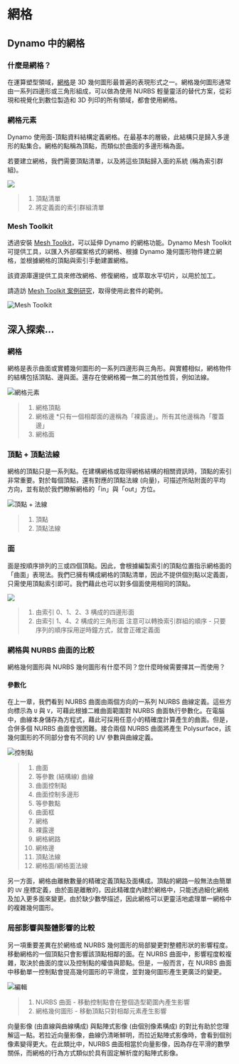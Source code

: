 # 網格

## Dynamo 中的網格

### 什麼是網格？

在運算塑型領域，[網格](7-meshes.md#mesh)是 3D 幾何圖形最普遍的表現形式之一。網格幾何圖形通常由一系列四邊形或三角形組成，可以做為使用 NURBS 輕量靈活的替代方案，從彩現和視覺化到數位製造和 3D 列印的所有領域，都會使用網格。

### 網格元素

Dynamo 使用面-頂點資料結構定義網格。在最基本的層級，此結構只是歸入多邊形的點集合。網格的點稱為頂點，而類似於曲面的多邊形稱為面。

若要建立網格，我們需要頂點清單，以及將這些頂點歸入面的系統 (稱為索引群組)。

![](<../images/5-2/7/meshes - mesh elements.jpg>)

> 1. 頂點清單
> 2. 將定義面的索引群組清單

### Mesh Toolkit

透過安裝 [Mesh Toolkit](https://github.com/DynamoDS/Dynamo/wiki/Dynamo-Mesh-Toolkit)，可以延伸 Dynamo 的網格功能。Dynamo Mesh Toolkit 可提供工具，以匯入外部檔案格式的網格、根據 Dynamo 幾何圖形物件建立網格，並根據網格的頂點與索引手動建置網格。

該資源庫還提供工具來修改網格、修復網格，或萃取水平切片，以用於加工。

請造訪 [Mesh Toolkit 案例研究](../../custom-nodes-and-packages/11-packages/11-2\_mesh-toolkit.md)，取得使用此套件的範例。

![Mesh Toolkit](<../images/5-2/7/meshes - mesh toolkit standford bunny.jpg>)

## 深入探索...

### 網格

網格是表示曲面或實體幾何圖形的一系列四邊形與三角形。與實體相似，網格物件的結構包括頂點、邊與面。還存在使網格獨一無二的其他性質，例如法線。

![網格元素](../images/5-2/7/MeshElements2.jpg)

> 1. 網格頂點
> 2. 網格邊 \*只有一個相鄰面的邊稱為「裸露邊」。所有其他邊稱為「覆蓋邊」
> 3. 網格面

### 頂點 + 頂點法線

網格的頂點只是一系列點。在建構網格或取得網格結構的相關資訊時，頂點的索引非常重要。對於每個頂點，還有對應的頂點法線 (向量)，可描述所貼附面的平均方向，並有助於我們瞭解網格的「in」與「out」方位。

![頂點 + 法線](../images/5-2/7/vertexNormals.jpg)

> 1. 頂點
> 2. 頂點法線

### 面

面是按順序排列的三或四個頂點。因此，會根據編製索引的頂點位置指示網格面的「曲面」表現法。我們已擁有構成網格的頂點清單，因此不提供個別點以定義面，只需使用頂點索引即可。我們藉此也可以對多個面使用相同的頂點。

![](../images/5-2/7/meshFaces.jpg)

> 1. 由索引 0、1、2、3 構成的四邊形面
> 2. 由索引 1、4、2 構成的三角形面 注意可以轉換索引群組的順序 - 只要序列的順序採用逆時鐘方式，就會正確定義面

### 網格與 NURBS 曲面的比較

網格幾何圖形與 NURBS 幾何圖形有什麼不同？您什麼時候需要擇其一而使用？

#### 參數化

在上一章，我們看到 NURBS 曲面由兩個方向的一系列 NURBS 曲線定義。這些方向標示為 `U` 與 `V`，可藉此根據二維曲面範圍對 NURBS 曲面執行參數化。在電腦中，曲線本身儲存為方程式，藉此可採用任意小的精確度計算產生的曲面。但是，合併多個 NURBS 曲面會很困難。接合兩個 NURBS 曲面將產生 Polysurface，該幾何圖形的不同部分會有不同的 UV 參數與曲線定義。

![控制點](../images/5-2/7/NURBSvsMESH-01.jpg)

> 1. 曲面
> 2. 等參數 (結構線) 曲線
> 3. 曲面控制點
> 4. 曲面控制多邊形
> 5. 等參數點
> 6. 曲面框
> 7. 網格
> 8. 裸露邊
> 9. 網格網路
> 10. 網格邊
> 11. 頂點法線
> 12. 網格面/網格面法線

另一方面，網格由離散數量的精確定義頂點及面構成。頂點的網路一般無法由簡單的 `UV` 座標定義，由於面是離散的，因此精確度內建於網格中，只能透過細化網格及加入更多面來變更。由於缺少數學描述，因此網格可以更靈活地處理單一網格中的複雜幾何圖形。

### 局部影響與整體影響的比較

另一項重要差異在於網格或 NURBS 幾何圖形的局部變更對整體形狀的影響程度。移動網格的一個頂點只會影響該頂點相鄰的面。在 NURBS 曲面中，影響程度較複雜，取決於曲面的度以及控制點的權值與節點。但是，一般而言，在 NURBS 曲面中移動單一控制點會提高幾何圖形的平滑度，並對幾何圖形產生更廣泛的變更。

![編輯](../images/5-2/7/NURBSvsMESH-02.jpg)

> 1. NURBS 曲面 - 移動控制點會在整個造型範圍內產生影響
> 2. 網格幾何圖形 - 移動頂點只對相鄰元素產生影響

向量影像 (由直線與曲線構成) 與點陣式影像 (由個別像素構成) 的對比有助於您理解這一點。若拉近向量影像，曲線仍清晰鮮明，而拉近點陣式影像時，會看到個別像素變得更大。在此類比中，NURBS 曲面相當於向量影像，因為存在平滑的數學關係，而網格的行為方式類似於具有固定解析度的點陣式影像。

##
